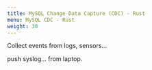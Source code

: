 ```yaml
---
title: MySQL Change Data Capture (CDC) - Rust
menu: MySQL CDC - Rust
weight: 30
---
```


Collect events from logs, sensors...

push syslog... from laptop.

